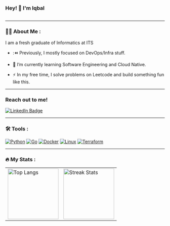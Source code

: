 ### Hey! 👋 I'm Iqbal
<img src="https://komarev.com/ghpvc/?username=your-github-username&style=flat-square&color=blue" alt=""/>

---

### :man_technologist: About Me :
I am a fresh graduate of Informatics at ITS

- ::rewind: Previously, I mostly focused on DevOps/Infra stuff.

- :telescope: I’m currently learning Software Engineering and Cloud Native.

- :zap: In my free time, I solve problems on Leetcode and build something fun like this.

---
### Reach out to me!
<div id="badges">
  <a href="https://www.linkedin.com/in/abdi-miqbal/">
    <img src="https://img.shields.io/badge/LinkedIn-blue?style=for-the-badge&logo=linkedin&logoColor=white" alt="LinkedIn Badge"/>
  </a>
</div>

---


### :hammer_and_wrench: Tools :
<div>
  <a href="https://github.com/python/cpython"><img src="https://camo.githubusercontent.com/8a64e82b88b71294679fccf25fc132fe4f2aee0d2b44174559df4dc1f9bd507b/68747470733a2f2f696d672e736869656c64732e696f2f62616467652f707974686f6e2d2532333134333534432e7376673f7374796c653d666f722d7468652d6261646765266c6f676f3d707974686f6e266c6f676f436f6c6f723d7768697465" alt="Python" data-canonical-src="https://img.shields.io/badge/python-%2314354C.svg?style=for-the-badge&amp;logo=python&amp;logoColor=white" style="max-width: 100%;"></a>
  <a href="https://github.com/golang/go"><img src="https://camo.githubusercontent.com/b24523991dccb1991a2b8faa8dd97f48a0944157eacb7316b32834c2e070cf09/68747470733a2f2f696d672e736869656c64732e696f2f62616467652f676f2d2532333030414444382e7376673f7374796c653d666f722d7468652d6261646765266c6f676f3d676f266c6f676f436f6c6f723d7768697465" alt="Go" data-canonical-src="https://img.shields.io/badge/go-%2300ADD8.svg?style=for-the-badge&amp;logo=go&amp;logoColor=white" style="max-width: 100%;"></a>
  <a href="https://www.docker.com/" rel="nofollow"><img src="https://camo.githubusercontent.com/63350538fde994bc287ccd4908809301e157980e6564bf78d2c5cec22c0a5914/68747470733a2f2f696d672e736869656c64732e696f2f62616467652f446f636b65722d3243413545303f7374796c653d666f722d7468652d6261646765266c6f676f3d646f636b6572266c6f676f436f6c6f723d7768697465" alt="Docker" data-canonical-src="https://img.shields.io/badge/Docker-2CA5E0?style=for-the-badge&amp;logo=docker&amp;logoColor=white" style="max-width: 100%;"></a>
  <a href="https://github.com/torvalds/linux"><img src="https://camo.githubusercontent.com/878e15b4f7576e844856dc60d855ba0587d3d2bc56211fbe69734ebccb13b068/68747470733a2f2f696d672e736869656c64732e696f2f62616467652f4c696e75782d4643433632343f7374796c653d666f722d7468652d6261646765266c6f676f3d6c696e7578266c6f676f436f6c6f723d626c61636b" alt="Linux" data-canonical-src="https://img.shields.io/badge/Linux-FCC624?style=for-the-badge&amp;logo=linux&amp;logoColor=black" style="max-width: 100%;"></a>
  <a href="https://github.com/hashicorp/terraform"><img src="https://camo.githubusercontent.com/9010f09a60b29821d04209dbafe71f4ffa5ae820873256aab34a82603a3de790/68747470733a2f2f696d672e736869656c64732e696f2f62616467652f5465727261666f726d2d3742343242433f7374796c653d666f722d7468652d6261646765266c6f676f3d7465727261666f726d266c6f676f436f6c6f723d7768697465" alt="Terraform" data-canonical-src="https://img.shields.io/badge/Terraform-7B42BC?style=for-the-badge&amp;logo=terraform&amp;logoColor=white" style="max-width: 100%;"></a>
</div>

---

### :fire: My Stats :

<table>
    <tbody>
        <tr>
            <td>
                <a target="_blank" rel="noopener noreferrer nofollow" href="https://github.com/anuraghazra/github-readme-stats"><img src="https://github-readme-stats.vercel.app/api/top-langs/?username=Iqbalabdi&layout=compact&theme=white" width="auto" height="160" alt="Top Langs" border="0"&amp;theme=default&amp;layout=compact&amp;hide=css,html,smarty,TypeScript" style="max-width: 100%;"></a>
            </td>
            <td>
                <a target="_blank" rel="noopener noreferrer nofollow" href="https://git.io/streak-stats"><img src="https://github-readme-streak-stats.herokuapp.com/?user=Iqbalabdi" width="auto" height="160" alt="Streak Stats" border="0" style="max-width: 100%;"></a>
            </td>
        </tr>
    </tbody>
</table>

<!--
**Iqbalabdi/Iqbalabdi** is a ✨ _special_ ✨ repository because its `README.md` (this file) appears on your GitHub profile.

Here are some ideas to get you started:

- 🔭 I’m currently working on ...
- 🌱 I’m currently learning ...
- 👯 I’m looking to collaborate on ...
- 🤔 I’m looking for help with ...
- 💬 Ask me about ...
- 📫 How to reach me: ...
- 😄 Pronouns: ...
- ⚡ Fun fact: ...
-->
